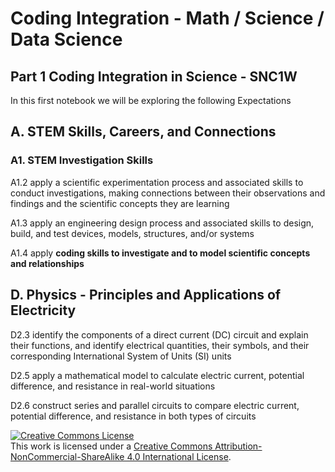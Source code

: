 # Coding Integration - Math / Science / Data Science

## Part 1 Coding Integration in Science - SNC1W

In this first notebook we will be exploring the following Expectations

## A. STEM Skills, Careers, and Connections
### A1. STEM Investigation Skills

A1.2 apply a scientific experimentation process and associated skills to conduct investigations, making connections between their observations and findings and the scientific concepts they are learning

A1.3 apply an engineering design process and associated skills to design, build, and test devices, models, structures, and/or systems

A1.4 apply **coding skills to investigate and to model scientific concepts and relationships**

## D. Physics - Principles and Applications of Electricity

D2.3 identify the components of a direct current (DC) circuit and explain their functions, and identify electrical quantities, their symbols, and their corresponding International System of Units (SI) units

D2.5 apply a mathematical model to calculate electric current, potential difference, and resistance in real-world situations

D2.6 construct series and parallel circuits to compare electric current, potential difference, and resistance in both types of circuits

<a rel="license" href="http://creativecommons.org/licenses/by-nc-sa/4.0/"><img alt="Creative Commons License" style="border-width:0" src="https://i.creativecommons.org/l/by-nc-sa/4.0/88x31.png" /></a><br />This work is licensed under a <a rel="license" href="http://creativecommons.org/licenses/by-nc-sa/4.0/">Creative Commons Attribution-NonCommercial-ShareAlike 4.0 International License</a>.
